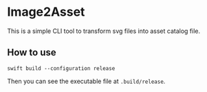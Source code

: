 # Image2Asset

This is a simple CLI tool to transform svg files into asset catalog file.

## How to use

```
swift build --configuration release
```

Then you can see the executable file at ``.build/release``.
